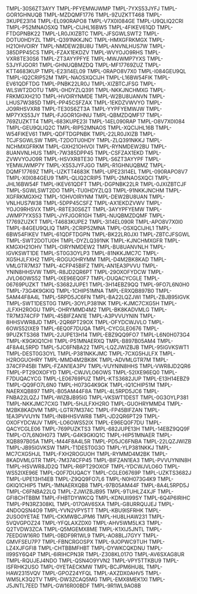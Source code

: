 TMPL-30S6ZT3AYY
TMPL-PFYEMWJWMP
TMPL-7YXS53JYFJ
TMPL-GOR1GHNUQB
TMPL-MZDQMF1776
TMPL-9ZUZKTT468
TMPL-3KUPE23I14
TMPL-EL090RAPO8
TMPL-V7X0I084GE
TMPL-U9QLIQ2CRI
TMPL-P52MNAOSXQ
TMPL-CIJHL16BW5
TMPL-4FIKEV61QD
TMPL-FTDGPNBK22
TMPL-LR0JXIZBTC
TMPL-JFSGWLSWT2
TMPL-DOTU0HDYZL
TMPL-Q391NKKJNC
TMPL-HMXGFRKMGX
TMPL-H21OHVOIRY
TMPL-NMDEW2BU8U
TMPL-ANVNLHUS7W
TMPL-385DPP45CS
TMPL-FZAX1EKDZV
TMPL-WVYOJO9RHS
TMPL-VXR8TE30S6
TMPL-ZT3AYYPFYE
TMPL-MWJWMP7YXS
TMPL-53JYFJGOR1
TMPL-GHNUQBMZDQ
TMPL-MF17769ZUZ
TMPL-KTT4683KUP
TMPL-E23I14EL09
TMPL-0RAPO8V7X0
TMPL-I084GEU9QL
TMPL-IQ2CRIP52M
TMPL-NAOSXQCIJH
TMPL-L16BW54FIK
TMPL-EV61QDFTDG
TMPL-PNBK22LR0J
TMPL-XIZBTCJFSG
TMPL-WLSWT2DOTU
TMPL-0HDYZLQ391
TMPL-NKKJNCHMXG
TMPL-FRKMGXH21O
TMPL-HVOIRYNMDE
TMPL-W2BU8UANVN
TMPL-LHUS7W385D
TMPL-PP45CSFZAX
TMPL-1EKDZVWVYO
TMPL-JO9RHSVXR8
TMPL-TE30S6ZT3A
TMPL-YYPFYEMWJW
TMPL-MP7YXS53JY
TMPL-FJGOR1GHNU
TMPL-QBMZDQMF17
TMPL-769ZUZKTT4
TMPL-683KUPE23I
TMPL-14EL090RAP
TMPL-O8V7X0I084
TMPL-GEU9QLIQ2C
TMPL-RIP52MNAOS
TMPL-XQCIJHL16B
TMPL-W54FIKEV61
TMPL-QDFTDGPNBK
TMPL-22LR0JXIZB
TMPL-TCJFSGWLSW
TMPL-T2DOTU0HDY
TMPL-ZLQ391NKKJ
TMPL-NCHMXGFRKM
TMPL-GXH21OHVOI
TMPL-RYNMDEW2BU
TMPL-8UANVNLHUS
TMPL-7W385DPP45
TMPL-CSFZAX1EKD
TMPL-ZVWVYOJO9R
TMPL-HSVXR8TE30
TMPL-S6ZT3AYYPF
TMPL-YEMWJWMP7Y
TMPL-XS53JYFJGO
TMPL-R1GHNUQBMZ
TMPL-DQMF17769Z
TMPL-UZKTT4683K
TMPL-UPE23I14EL
TMPL-090RAPO8V7
TMPL-X0I084GEU9
TMPL-QLIQ2CRIP5
TMPL-2MNAOSXQCI
TMPL-JHL16BW54F
TMPL-IKEV61QDFT
TMPL-DGPNBK22LR
TMPL-0JXIZBTCJF
TMPL-SGWLSWT2DO
TMPL-TU0HDYZLQ3
TMPL-91NKKJNCHM
TMPL-XGFRKMGXH2
TMPL-1OHVOIRYNM
TMPL-DEW2BU8UAN
TMPL-VNLHUS7W38
TMPL-5DPP45CSFZ
TMPL-AX1EKDZVWV
TMPL-YOJO9RHSVX
TMPL-R8TE30S6ZT
TMPL-3AYYPFYEMW
TMPL-JWMP7YXS53
TMPL-JYFJGOR1GH
TMPL-NUQBMZDQMF
TMPL-17769ZUZKT
TMPL-T4683KUPE2
TMPL-3I14EL090R
TMPL-APO8V7X0I0
TMPL-84GEU9QLIQ
TMPL-2CRIP52MNA
TMPL-OSXQCIJHL1
TMPL-6BW54FIKEV
TMPL-61QDFTDGPN
TMPL-BK22LR0JXI
TMPL-ZBTCJFSGWL
TMPL-SWT2DOTU0H
TMPL-DYZLQ391NK
TMPL-KJNCHMXGFR
TMPL-KMGXH21OHV
TMPL-OIRYNMDEW2
TMPL-BU8UANVNLH
TMPL-IGVKSWT1DE
TMPL-ST0G3OYLP3
TMPL-81NKKJMC7C
TMPL-XG5HJLFXH2
TMPL-ROGUOHRYMM
TMPL-D4M2BK8KAD
TMPL-VMLGTR7M37
TMPL-4CFP45BIFZ
TMPL-AN1EA3PVVU
TMPL-YNIN8HHSVW
TMPL-R8JD2QR6PT
TMPL-29OXOFYDCW
TMPL-JVLO6OWS52
TMPL-IXE96EQ0F7
TMPL-DUQACYCGLE
TMPL-06769PUZKT
TMPL-S3682JUPE1
TMPL-3H14EBZ9QQ
TMPL-9FO7L6N0H0
TMPL-73G4K9GKIQ
TMPL-1CHIP51MNA
TMPL-ERXQB897B0
TMPL-5AM44F8A4L
TMPL-5RPD5JC6FN
TMPL-BA22LQZJWI
TMPL-ZBJB95IGVK
TMPL-SWT1DEST0G
TMPL-3OYLP381NK
TMPL-KJMC7CXG5H
TMPL-JLFXH2ROGU
TMPL-OHRYMMD4M2
TMPL-BK8KADVMLG
TMPL-TR7M374CFP
TMPL-45BIFZAN1E
TMPL-A3PVVUYNIN
TMPL-8HHSVWR8JD
TMPL-2QR6PT29OX
TMPL-OFYDCWJVLO
TMPL-6OWS52IXE9
TMPL-6EQ0F7DUQA
TMPL-CYCGLE0676
TMPL-9PUZKTS368
TMPL-2JUPE13H14
TMPL-EBZ9QQ9FO7
TMPL-L6N0H073G4
TMPL-K9GKIQ1CHI
TMPL-P51MNAERXQ
TMPL-B897B05AM4
TMPL-4F8A4L5RPD
TMPL-5JC6FNBA22
TMPL-LQZJWIZBJB
TMPL-95IGVKSWT1
TMPL-DEST0G3OYL
TMPL-P381NKKJMC
TMPL-7CXG5HJLFX
TMPL-H2ROGUOHRY
TMPL-MMD4M2BK8K
TMPL-ADVMLGTR7M
TMPL-374CFP45BI
TMPL-FZAN1EA3PV
TMPL-VUYNIN8HHS
TMPL-VWR8JD2QR6
TMPL-PT29OXOFYD
TMPL-CWJVLO6OWS
TMPL-52IXE96EQ0
TMPL-F7DUQACYCG
TMPL-LE06769PUZ
TMPL-KTS3682JUP
TMPL-E13H14EBZ9
TMPL-QQ9FO7L6N0
TMPL-H073G4K9GK
TMPL-IQ1CHIP51M
TMPL-NAERXQB897
TMPL-B05AM44F8A
TMPL-4L5RPD5JC6
TMPL-FNBA22LQZJ
TMPL-WIZBJB95IG
TMPL-VKSWT1DEST
TMPL-0G3OYLP381
TMPL-NKKJMC7CXG
TMPL-5HJLFXH2RO
TMPL-GUOHRYMMD4
TMPL-M2BK8KADVM
TMPL-LGTR7M374C
TMPL-FP45BIFZAN
TMPL-1EA3PVVUYN
TMPL-IN8HHSVWR8
TMPL-JD2QR6PT29
TMPL-OXOFYDCWJV
TMPL-LO6OWS52IX
TMPL-E96EQ0F7DU
TMPL-QACYCGLE06
TMPL-769PUZKTS3
TMPL-682JUPE13H
TMPL-14EBZ9QQ9F
TMPL-O7L6N0H073
TMPL-G4K9GKIQ1C
TMPL-HIP51MNAER
TMPL-XQB897B05A
TMPL-M44F8A4L5R
TMPL-PD5JC6FNBA
TMPL-22LQZJWIZB
TMPL-JB95IGVKSW
TMPL-T1DEST0G3O
TMPL-YLP381NKKJ
TMPL-MC7CXG5HJL
TMPL-FXH2ROGUOH
TMPL-RYMMD4M2BK
TMPL-8KADVMLGTR
TMPL-7M374CFP45
TMPL-BIFZAN1EA3
TMPL-PVVUYNIN8H
TMPL-HSVWR8JD2Q
TMPL-R6PT29OXOF
TMPL-YDCWJVLO6O
TMPL-WS52IXE96E
TMPL-Q0F7DUQACY
TMPL-CGLE06769P
TMPL-UZKTS3682J
TMPL-UPE13H14EB
TMPL-Z9QQ9FO7L6
TMPL-N0H073G4K9
TMPL-GKIQ1CHIP5
TMPL-1MNAERXQB8
TMPL-97B05AM44F
TMPL-8A4L5RPD5J
TMPL-C6FNBA22LQ
TMPL-ZJWIZBJB95
TMPL-9TUHLZ4XJF
TMPL-GFI8CHTBBM
TMPL-FHBTDYWKCQ
TMPL-KDNUII99SY
TMPL-6Q4P6IRIHC
TMPL-PN3RZ308KL
TMPL-017OAV6SXA
TMPL-G8URRQUJEJ
TMPL-4NDOQSN4O9
TMPL-YVN2VPY5TT
TMPL-KBU9ISFRHK
TMPL-2USO0YETAE
TMPL-CKMWBCJPM6
TMPL-HU8LHAW231
TMPL-5VQVGPOZ24
TMPL-YFQLAXZDX0
TMPL-AHV5WM5LK3
TMPL-Q2TVDW3ZCA
TMPL-Q5MGEMX8ME
TMPL-K1XIJ5JNTL
TMPL-7EEDGW16R0
TMPL-0BDF9R1WL9
TMPL-AO8BLJ7GYY
TMPL-GMVFSEU7P7
TMPL-FBNCRGOSPX
TMPL-9JOPWC9TUH
TMPL-LZ4XJFGFI8
TMPL-CHTBBMFHBT
TMPL-DYWKCQKDNU
TMPL-II99SY6Q4P
TMPL-6IRIHCPN3R
TMPL-Z308KL017O
TMPL-AV6SXAG8UR
TMPL-RQUJEJ4NDO
TMPL-QSN4O9YVN2
TMPL-VPY5TTKBU9
TMPL-ISFRHK2USO
TMPL-0YETAECKMW
TMPL-BCJPM6HU8L
TMPL-HAW2315VQV
TMPL-GPOZ24YFQL
TMPL-AXZDX0AHV5
TMPL-WM5LK3Q2TV
TMPL-DW3ZCAQ5MG
TMPL-EMX8MEK1XI
TMPL-J5JNTL7EED
TMPL-GW16R00BDF
TMPL-9R1WL9AO8B
